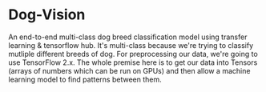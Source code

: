 # Dog-Vision
An end-to-end multi-class dog breed classification model using transfer learning & tensorflow hub. It's multi-class because we're trying to classify mutliple different breeds of dog.
For preprocessing our data, we're going to use TensorFlow 2.x. The whole premise here is to get our data into Tensors (arrays of numbers which can be run on GPUs) and then allow a machine learning model to find patterns between them.
